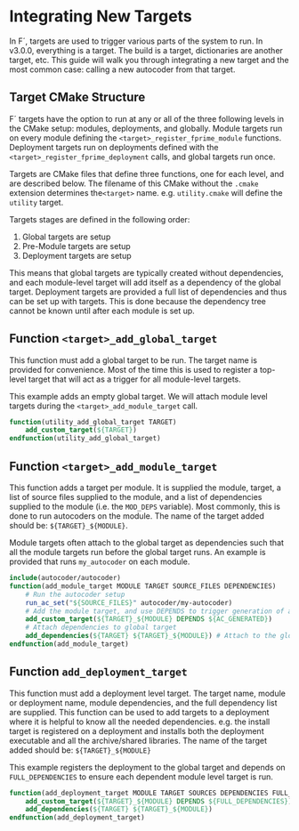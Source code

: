 # Integrating New Targets

In F´, targets are used to trigger various parts of the system to run. In v3.0.0, everything is a target. The build is
a target, dictionaries are another target, etc. This guide will walk you through integrating a new target and the most
common case: calling a new autocoder from that target.

## Target CMake Structure

F´ targets have the option to run at any or all of the three following levels in the CMake setup: modules, deployments, and
globally. Module targets run on every module defining the `<target>_register_fprime_module` functions. Deployment
targets run on deployments defined with the `<target>_register_fprime_deployment` calls, and global targets run once.

Targets are CMake files that define three functions, one for each level, and are described below. The filename of this
CMake without the `.cmake` extension determines the`<target>` name. e.g. `utility.cmake` will define the `utility`
target.

Targets stages are defined in the following order:

1. Global targets are setup
2. Pre-Module targets are setup
3. Deployment targets are setup

This means that global targets are typically created without dependencies, and each module-level target will add itself
as a dependency of the global target. Deployment targets are provided a full list of dependencies and thus can be set up
with targets. This is done because the dependency tree cannot be known until after each module is set up.

## Function `<target>_add_global_target`

This function must add a global target to be run.  The target name is provided for convenience. Most of the time this is
used to register a top-level target that will act as a trigger for all module-level targets.

This example adds an empty global target. We will attach module level targets during the `<target>_add_module_target`
call.

```cmake
function(utility_add_global_target TARGET)
    add_custom_target(${TARGET})
endfunction(utility_add_global_target)
```

## Function `<target>_add_module_target`

This function adds a target per module. It is supplied the module, target, a list of source files supplied to the
module, and a list of dependencies supplied to the module (i.e. the `MOD_DEPS` variable).  Most commonly, this is done
to run autocoders on the module. The name of the target added should be: `${TARGET}_${MODULE}`.

Module targets often attach to the global target as dependencies such that all the module targets run before the global
target runs. An example is provided that runs `my_autocoder` on each module.

```cmake
include(autocoder/autocoder)
function(add_module_target MODULE TARGET SOURCE_FILES DEPENDENCIES)
    # Run the autocoder setup
    run_ac_set("${SOURCE_FILES}" autocoder/my-autocoder)
    # Add the module target, and use DEPENDS to trigger generation of autocoder outputs
    add_custom_target(${TARGET}_${MODULE} DEPENDS ${AC_GENERATED})
    # Attach dependencies to global target
    add_dependencies(${TARGET} ${TARGET}_${MODULE}) # Attach to the global target
endfunction(add_module_target)
```

## Function `add_deployment_target`

This function must add a deployment level target. The target name, module or deployment name, module dependencies, and
the full dependency list are supplied. This function can be used to add targets to a deployment where it is helpful to
know all the needed dependencies. e.g. the install target is registered on a deployment and installs both the deployment
executable and all the archive/shared libraries.  The name of the target added should be: `${TARGET}_${MODULE}`

This example registers the deployment to the global target and depends on `FULL_DEPENDENCIES` to ensure each dependent
module level target is run.

```cmake
function(add_deployment_target MODULE TARGET SOURCES DEPENDENCIES FULL_DEPENDENCIES)
    add_custom_target(${TARGET}_${MODULE} DEPENDS ${FULL_DEPENDENCIES})
    add_dependencies(${TARGET} ${TARGET}_${MODULE})
endfunction(add_deployment_target)
```